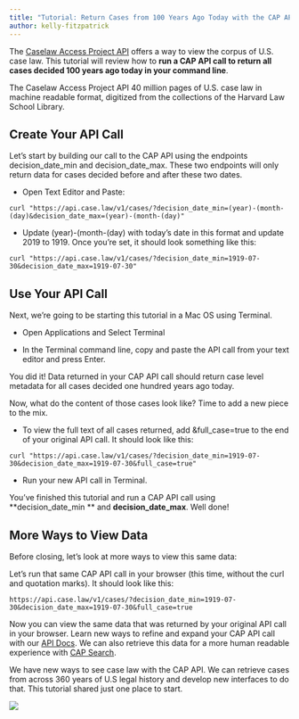 ```yaml
---
title: "Tutorial: Return Cases from 100 Years Ago Today with the CAP API"
author: kelly-fitzpatrick
---
```

The [Caselaw Access Project API](https://case.law/api/) offers a way to view the corpus of U.S. case law. This tutorial will review how to **run a CAP API call to return all cases decided 100 years ago today in your command line**.

The Caselaw Access Project API 40 million pages of U.S. case law in machine readable format, digitized from the collections of the Harvard Law School Library. 

## Create Your API Call 
Let’s start by building our call to the CAP API using the endpoints decision_date_min and decision_date_max. These two endpoints will only return data for cases decided before and after these two dates.

* Open Text Editor and Paste:

`
curl "https://api.case.law/v1/cases/?decision_date_min=(year)-(month-(day)&decision_date_max=(year)-(month-(day)"
`

* Update (year)-(month-(day) with today’s date in this format and update 2019 to 1919. Once you’re set, it should look something like this:

`
curl "https://api.case.law/v1/cases/?decision_date_min=1919-07-30&decision_date_max=1919-07-30"
`

## Use Your API Call
Next, we’re going to be starting this tutorial in a Mac OS using Terminal.

* Open Applications and Select Terminal

* In the Terminal command line, copy and paste the API call from your text editor and press Enter.

You did it! Data returned in your CAP API call should return case level metadata for all cases decided one hundred years ago today. 

Now, what do the content of those cases look like? Time to add a new piece to the mix.

* To view the full text of all cases returned, add &full_case=true to the end of your original API call. It should look like this:

`
curl "https://api.case.law/v1/cases/?decision_date_min=1919-07-30&decision_date_max=1919-07-30&full_case=true"
`

* Run your new API call in Terminal.

You’ve finished this tutorial and run a CAP API call using **decision_date_min ** and **decision_date_max**. Well done!

## More Ways to View Data
Before closing, let’s look at more ways to view this same data:

Let’s run that same CAP API call in your browser (this time, without the curl and quotation marks). It should look like this:

`
https://api.case.law/v1/cases/?decision_date_min=1919-07-30&decision_date_max=1919-07-30&full_case=true
`

Now you can view the same data that was returned by your original API call in your browser. Learn new ways to refine and expand your CAP API call with our [API Docs](https://case.law/api/). We can also retrieve this data for a more human readable experience with [CAP Search](https://case.law/search/#/cases?page=1&decision_date_min=1919-07-30&decision_date_max=1919-07-30).

We have new ways to see case law with the CAP API. We can retrieve cases from across 360 years of U.S legal history and develop new interfaces to do that. This tutorial shared just one place to start.

![](https://lil-blog-media.s3.amazonaws.com/curl1.png)
